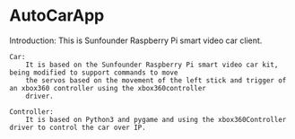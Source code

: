# AutoCarApp
Introduction:
	This is Sunfounder Raspberry Pi smart video car client. 

	Car:
		It is based on the Sunfounder Raspberry Pi smart video car kit, being modified to support commands to move
		the servos based on the movement of the left stick and trigger of an xbox360 controller using the xbox360controller
		driver.

	Controller:
		It is based on Python3 and pygame and using the xbox360Controller driver to control the car over IP.
